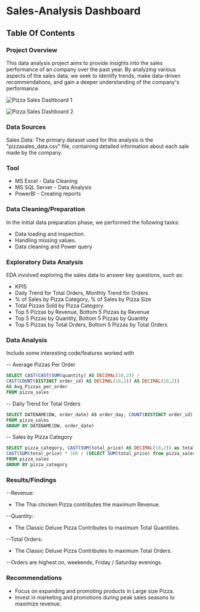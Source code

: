 # Sales-Analysis Dashboard

## Table Of Contents


### Project Overview
This data analysis project aims to provide insights into the sales performance of an company over the past year. By analyzing various aspects of the sales data, we seek to identify trends, make data-driven recommendations, and gain a deeper understanding of the company's performance.

![Pizza Sales Dashboard 1](https://github.com/Gayathrisaisakthi22/Sales-Analysis/assets/159177772/8f24bd62-1d64-462c-83c6-97f5dd43da08)
















![Pizza Sales Dashboard 2](https://github.com/Gayathrisaisakthi22/Sales-Analysis/assets/159177772/ea2c91c4-cb75-480a-b995-f6637c525e15)

### Data Sources
Sales Data: The primary dataset used for this analysis is the "pizzasales_data.csv" file, containing detailed information about each sale made by the company.

### Tool
-  MS Excel - Data Cleaning
- MS SQL Server - Data Analysis
- PowerBI - Creating reports

### Data Cleaning/Preparation
In the initial data preparation phase, we performed the following tasks:

- Data loading and inspection.
- Handling missing values.
- Data cleaning and Power query

### Exploratory Data Analysis
EDA involved exploring the sales data to answer key questions, such as:
- KPIS
- Daily Trend for Total Orders, Monthly Trend for Orders
- % of Sales by Pizza Category, % of Sales by Pizza Size
- Total Pizzas Sold by Pizza Category
- Top 5 Pizzas by Revenue, Bottom 5 Pizzas by Revenue
- Top 5 Pizzas by Quantity, Bottom 5 Pizzas by Quantity
- Top 5 Pizzas by Total Orders, Bottom 5 Pizzas by Total Orders

### Data Analysis

Include some interesting code/features worked with


-- Average Pizzas Per Order
``` sql
SELECT CAST(CAST(SUM(quantity) AS DECIMAL(10,2)) / 
CAST(COUNT(DISTINCT order_id) AS DECIMAL(10,2)) AS DECIMAL(10,2))
AS Avg_Pizzas_per_order
FROM pizza_sales
```

-- Daily Trend for Total Orders
``` sql
SELECT DATENAME(DW, order_date) AS order_day, COUNT(DISTINCT order_id) AS total_orders 
FROM pizza_sales
GROUP BY DATENAME(DW, order_date)
```

-- Sales by Pizza Category
``` sql
SELECT pizza_category, CAST(SUM(total_price) AS DECIMAL(10,2)) as total_revenue,
CAST(SUM(total_price) * 100 / (SELECT SUM(total_price) from pizza_sales) AS DECIMAL(10,2)) AS PCT
FROM pizza_sales
GROUP BY pizza_category
```

### Results/Findings
--Revenue: 
- The Thai chicken Pizza contributes the maximum Revenue.
  
--Quantity: 
- The Classic Deluxe Pizza Contributes to maximum Total Quantities.
  
--Total Orders: 
- The Classic Deluxe Pizza Contributes to maximum Total Orders.

--Orders are highest on, weekends, Friday / Saturday evenings.

### Recommendations
- Focus on expanding and promoting products in Large size Pizza.
- Invest in marketing and promotions during peak sales seasons to maximize revenue.
  









